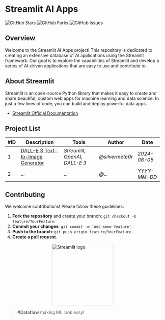 # Streamlit AI Apps

![GitHub Stars](https://img.shields.io/github/stars/Dataflow-kz/streamlit-ai-apps)
![GitHub Forks](https://img.shields.io/github/forks/Dataflow-kz/streamlit-ai-apps)
![GitHub Issues](https://img.shields.io/github/issues/Dataflow-kz/streamlit-ai-apps)

## Overview

Welcome to the Streamlit AI Apps project! This repository is dedicated to creating an extensive database of AI applications using the Streamlit framework. Our goal is to explore the capabilities of Streamlit and develop a series of AI-driven applications that are easy to use and contribute to.

## About Streamlit

Streamlit is an open-source Python library that makes it easy to create and share beautiful, custom web apps for machine learning and data science. In just a few lines of code, you can build and deploy powerful data apps.

- [Streamlit Official Documentation](https://docs.streamlit.io/)

## Project List

| #ID | Description                       | Tools   | Author      | Date       |
|-----|-----------------------------------|---------|-------------|------------|
| 1 |   [DALL-E 3 Text-to-Image Generator](/text-to-image-generator-app)   | *Streamlit, OpenAI, DALL-E 3* | *@silvermete0r*   | *2024-08-05* |
| 2 |  ...      | *...*   | *@...*   | *YYYY-MM-DD* |

## Contributing

We welcome contributions! Please follow these guidelines:

1. **Fork the repository** and create your branch: `git checkout -b feature/YourFeature`.
2. **Commit your changes**: `git commit -m 'Add some feature'`.
3. **Push to the branch**: `git push origin feature/YourFeature`.
4. **Create a pull request**.

<img src="https://streamlit.io/images/brand/streamlit-logo-secondary-colormark-darktext.svg" width="200" style="margin: 0 auto; display: block;" alt="Streamlit logo">

> **\#Dataflow** making ML look easy!